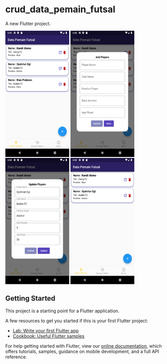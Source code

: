 # crud_data_pemain_futsal

A new Flutter project.

<img src="https://raw.githubusercontent.com/muftinurulazmi26/CodeHouse-Academy-Tugas-Minggu-3/main/crud_data_pemain_futsal/screenshot/Screenshot_1647086108.png" width="200" height="395">
<img src="https://raw.githubusercontent.com/muftinurulazmi26/CodeHouse-Academy-Tugas-Minggu-3/main/crud_data_pemain_futsal/screenshot/Screenshot_1647086308.png" width="200" height="395">
<img src="https://raw.githubusercontent.com/muftinurulazmi26/CodeHouse-Academy-Tugas-Minggu-3/main/crud_data_pemain_futsal/screenshot/Screenshot_1647086313.png" width="200" height="395">
<img src="https://raw.githubusercontent.com/muftinurulazmi26/CodeHouse-Academy-Tugas-Minggu-3/main/crud_data_pemain_futsal/screenshot/Screenshot_1647086318.png" width="200" height="395">

## Getting Started

This project is a starting point for a Flutter application.

A few resources to get you started if this is your first Flutter project:

- [Lab: Write your first Flutter app](https://flutter.dev/docs/get-started/codelab)
- [Cookbook: Useful Flutter samples](https://flutter.dev/docs/cookbook)

For help getting started with Flutter, view our
[online documentation](https://flutter.dev/docs), which offers tutorials,
samples, guidance on mobile development, and a full API reference.
